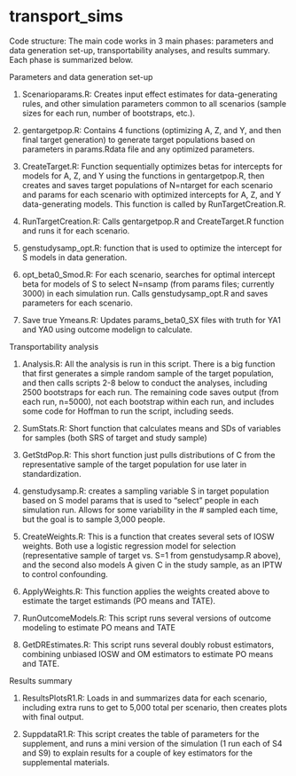# transport_sims

Code structure: The main code works in 3 main phases: parameters and data generation set-up, transportability analyses, and results summary. Each phase is summarized below. 

Parameters and data generation set-up

1.	Scenarioparams.R: Creates input effect estimates for data-generating rules, and other simulation parameters common to all scenarios (sample sizes for each run, number of bootstraps, etc.). 

2.	gentargetpop.R: Contains 4 functions (optimizing A, Z, and Y, and then final target generation) to generate target populations based on parameters in params.Rdata file and any optimized parameters. 
   
3.	CreateTarget.R: Function sequentially optimizes betas for intercepts for models for A, Z, and Y using the functions in gentargetpop.R, then creates and saves target populations of N=ntarget for each scenario and params for each scenario with optimized intercepts for A, Z, and Y data-generating models. This function is called by RunTargetCreation.R.

4.	RunTargetCreation.R: Calls gentargetpop.R and CreateTarget.R function and runs it for each scenario. 

5.	genstudysamp_opt.R: function that is used to optimize the intercept for S models in data generation.

6.	opt_beta0_Smod.R: For each scenario, searches for optimal intercept beta for models of S to select N=nsamp (from params files; currently 3000) in each simulation run. Calls genstudysamp_opt.R and saves parameters for each scenario. 

7.	Save true Ymeans.R: Updates params_beta0_SX files with truth for YA1 and YA0 using outcome modelign to calculate.
   
Transportability analysis

1.	Analysis.R: All the analysis is run in this script. There is a big function that first generates a simple random sample of the target population, and then calls scripts 2-8 below to conduct the analyses, including 2500 bootstraps for each run. The remaining code saves output (from each run, n=5000), not each bootstrap within each run, and includes some code for Hoffman to run the script, including seeds. 

2.	SumStats.R: Short function that calculates means and SDs of variables for samples (both SRS of target and study sample)

3.	GetStdPop.R: This short function just pulls distributions of C from the representative sample of the target population for use later in standardization. 

4.	genstudysamp.R: creates a sampling variable S in target population based on S model params that is used to “select” people in each simulation run. Allows for some variability in the # sampled each time, but the goal is to sample 3,000 people. 

5.	CreateWeights.R: This is a function that creates several sets of IOSW weights. Both use a logistic regression model for selection (representative sample of target vs. S=1 from genstudysamp.R above), and the second also models A given C in the study sample, as an IPTW to control confounding. 

6.	ApplyWeights.R: This function applies the weights created above to estimate the target estimands (PO means and TATE). 

7.	RunOutcomeModels.R: This script runs several versions of outcome modeling to estimate PO means and TATE

8.	GetDREstimates.R: This script runs several doubly robust estimators, combining unbiased IOSW and OM estimators to estimate PO means and TATE. 

Results summary 
1.	ResultsPlotsR1.R: Loads in and summarizes data for each scenario, including extra runs to get to 5,000 total per scenario, then creates plots with final output. 

2.	SuppdataR1.R: This script creates the table of parameters for the supplement, and  runs a mini version of the simulation (1 run each of S4 and S9) to explain results for a couple of key estimators for the supplemental materials.
